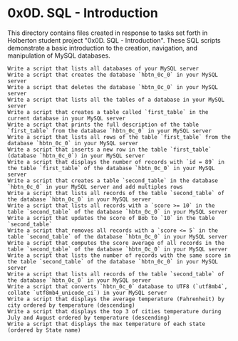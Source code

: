 # 0x0D. SQL - Introduction
This directory contains files created in response to tasks set forth in Holberton student project "0x0D. SQL - Introduction". These SQL scripts demonstrate a basic introduction to the creation, navigation, and manipulation of MySQL databases. 

    Write a script that lists all databases of your MySQL server
    Write a script that creates the database `hbtn_0c_0` in your MySQL server
    Write a script that deletes the database `hbtn_0c_0` in your MySQL server
    Write a script that lists all the tables of a database in your MySQL server
    Write a script that creates a table called `first_table` in the current database in your MySQL server
    Write a script that prints the full description of the table `first_table` from the database `hbtn_0c_0` in your MySQL server
    Write a script that lists all rows of the table `first_table` from the database `hbtn_0c_0` in your MySQL server
    Write a script that inserts a new row in the table `first_table` (database `hbtn_0c_0`) in your MySQL server
    Write a script that displays the number of records with `id = 89` in the table `first_table` of the database `hbtn_0c_0` in your MySQL server
    Write a script that creates a table `second_table` in the database `hbtn_0c_0` in your MySQL server and add multiples rows
    Write a script that lists all records of the table `second_table` of the database `hbtn_0c_0` in your MySQL server
    Write a script that lists all records with a `score >= 10` in the table `second_table` of the database `hbtn_0c_0` in your MySQL server
    Write a script that updates the score of Bob to `10` in the table `second_table`
    Write a script that removes all records with a `score <= 5` in the table `second_table` of the database `hbtn_0c_0` in your MySQL server
    Write a script that computes the score average of all records in the table `second_table` of the database `hbtn_0c_0` in your MySQL server
    Write a script that lists the number of records with the same score in the table `second_table` of the database `hbtn_0c_0` in your MySQL server
    Write a script that lists all records of the table `second_table` of the database `hbtn_0c_0` in your MySQL server
    Write a script that converts `hbtn_0c_0` database to UTF8 (`utf8mb4`, collate `utf8mb4_unicode_ci`) in your MySQL server
    Write a script that displays the average temperature (Fahrenheit) by city ordered by temperature (descending)
    Write a script that displays the top 3 of cities temperature during July and August ordered by temperature (descending)
    Write a script that displays the max temperature of each state (ordered by State name)
